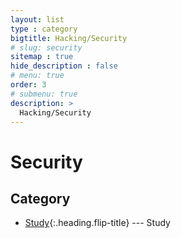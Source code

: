 ```yaml
---
layout: list
type : category
bigtitle: Hacking/Security
# slug: security
sitemap : true
hide_description : false
# menu: true
order: 3
# submenu: true
description: >
  Hacking/Security
---
```



# Security

## Category

* [Study]{:.heading.flip-title} --- Study

[Study]: /hack-sec/
<!-- ## Category

* [Systemhack]{:.heading.flip-title} --- 시스템 해킹
* [Reversing]{:.heading.flip-title} --- 리버싱 엔지니어링
* [Webhack]{:.heading.flip-title} --- 웹 해킹
* [Crpyto]{:.heading.flip-title} --- 암호학
* [Forensic]{:.heading.flip-title} --- 포렌식
* [Networkhack]{:.heading.flip-title} --- 네트워크 해킹
* [Mobilehack]{:.heading.flip-title} --- 모바일 해킹

[Systemhack]: /systemhack/
[Reversing]: /reversing/
[Webhack]: /webhack/
[Crpyto]: /crpytography/
[Forensic]: /forensic/
[Networkhack]: /networkhack/
[Mobilehack]: /mobilehack/ -->

